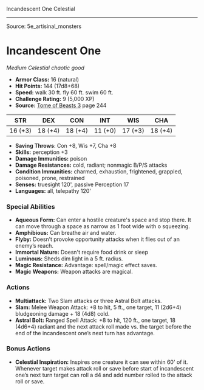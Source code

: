<MonsterName/>Incandescent One</MonsterName>
<CreatureType/>Celestial</CreatureType>



---

Source: 5e_artisinal_monsters

# Incandescent One

*Medium* *Celestial* *chaotic good*

- **Armor Class:** 16 (natural)
- **Hit Points:** 144 (17d8+68)
- **Speed:** walk 30 ft. fly 60 ft. swim 60 ft.
- **Challenge Rating:** 9 (5,000 XP)
- **Source:** [Tome of Beasts 3](https://koboldpress.com/kpstore/product/tome-of-beasts-3-for-5th-edition/) page 244

| STR | DEX | CON | INT | WIS | CHA |
| --- | --- | --- | --- | --- | --- |
| 16 (+3) | 18 (+4) | 18 (+4) | 11 (+0) | 17 (+3) | 18 (+4) |

- **Saving Throws**: Con +8, Wis +7, Cha +8
- **Skills:** perception +3
- **Damage Immunities:** poison
- **Damage Resistances:** cold, radiant; nonmagic B/P/S attacks
- **Condition Immunities:** charmed, exhaustion, frightened, grappled, poisoned, prone, restrained
- **Senses:** truesight 120', passive Perception 17
- **Languages:** all, telepathy 120'

### Special Abilities

- **Aqueous Form:** Can enter a hostile creature's space and stop there. It can move through a space as narrow as 1 foot wide with o squeezing.
- **Amphibious:** Can breathe air and water.
- **Flyby:** Doesn’t provoke opportunity attacks when it flies out of an enemy’s reach.
- **Immortal Nature:** Doesn't require food drink or sleep
- **Luminous:** Sheds dim light in a 5 ft. radius.
- **Magic Resistance:** Advantage: spell/magic effect saves.
- **Magic Weapons:** Weapon attacks are magical.

### Actions

- **Multiattack:** Two Slam attacks or three Astral Bolt attacks.
- **Slam:** Melee Weapon Attack: +8 to hit, 5 ft., one target, 11 (2d6+4) bludgeoning damage + 18 (4d8) cold.
- **Astral Bolt:** Ranged Spell Attack: +8 to hit, 120 ft., one target, 18 (4d6+4) radiant and the next attack roll made vs. the target before the end of the incandescent one’s next turn has advantage.

### Bonus Actions

- **Celestial Inspiration:** Inspires one creature it can see within 60' of it. Whenever target makes attack roll or save before start of incandescent one’s next turn target can roll a d4 and add number rolled to the attack roll or save.




